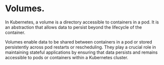 # Volumes.

In Kubernetes, a volume is a directory accessible to containers in a pod. It is an abstraction that allows data to persist beyond the lifecycle of the container.

Volumes enable data to be shared between containers in a pod or stored persistently across pod restarts or rescheduling. They play a crucial role in maintaining stateful applications by ensuring that data persists and remains accessible to pods or containers within a Kubernetes cluster.
